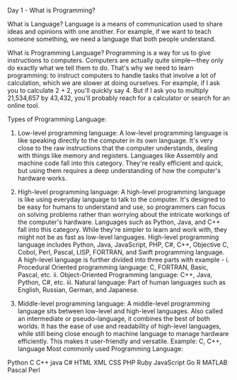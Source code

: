 Day 1 - What is Programming?

What is Language?
Language is a means of communication used to share ideas and opinions with one another. For example, if we want to teach someone something, we need a language that both people understand.

What is Programming Language?
Programming is a way for us to give instructions to computers. Computers are actually quite simple—they only do exactly what we tell them to do. That's why we need to learn programming: to instruct computers to handle tasks that involve a lot of calculation, which we are slower at doing ourselves. For example, if I ask you to calculate 2 + 2, you'll quickly say 4. But if I ask you to multiply 21,534,657 by 43,432, you'll probably reach for a calculator or search for an online tool.

Types of Programming Language:

1. Low-level programming language: 
	A low-level programming language is like speaking directly to the computer in its own language. It's very close to the raw instructions that the computer understands, dealing with things like memory and registers. Languages like Assembly and machine code fall into this category. They're really efficient and quick, but using them requires a deep understanding of how the computer's hardware works.

2. High-level programming language:
	A high-level programming language is like using everyday language to talk to the computer. It's designed to be easy for humans to understand and use, so programmers can focus on solving problems rather than worrying about the intricate workings of the computer's hardware. Languages such as Python, Java, and C++ fall into this category. While they're simpler to learn and work with, they might not be as fast as low-level languages.
High-level programming language includes Python, Java, JavaScript, PHP, C#, C++, Objective C, Cobol, Perl, Pascal, LISP, FORTRAN, and Swift programming language.
A high-level language is further divided into three parts with example -
i. Procedural Oriented programming language: C, FORTRAN, Basic, Pascal, etc.
ii. Object-Oriented Programming language: C++, Java, Python, C#, etc.
iii. Natural language: Part of human languages such as English, Russian, German, and Japanese.

3. Middle-level programming language:
	A middle-level programming language sits between low-level and high-level languages. Also called an intermediate or pseudo-language, it combines the best of both worlds. It has the ease of use and readability of high-level languages, while still being close enough to machine language to manage hardware efficiently. This makes it user-friendly and versatile. Example: C, C++, language
Most commonly used Programming Language:

Python        C			    		C++						java
        C#					HTML			     	XML
CSS			    		PHP						Ruby
    JavaScript				Go						R
MATLAB				Pascal					Perl
								
